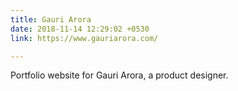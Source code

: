 ```yaml
---
title: Gauri Arora
date: 2018-11-14 12:29:02 +0530
link: https://www.gauriarora.com/

---
```

Portfolio website for Gauri Arora, a product designer.